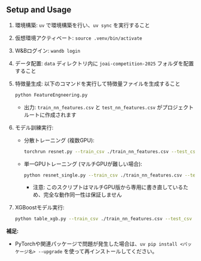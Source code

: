 <!-- https://wandb.ai/gorira/joai-competition-2025/runs/60k9k87l/overview と https://wandb.ai/gorira/joai-competition-2025/runs/rgbdc2gn/overview を利用した。もし必要であれば運営に共有 -->

## Setup and Usage

1. 環境構築: `uv` で環境構築を行い、`uv sync` を実行すること

2. 仮想環境アクティベート: `source .venv/bin/activate`

3. W&Bログイン: `wandb login`

4. データ配置: `data` ディレクトリ内に `joai-competition-2025` フォルダを配置すること

5. 特徴量生成: 以下のコマンドを実行して特徴量ファイルを生成すること
   ```bash
   python FeatureEngneering.py
   ```
   - 出力: `train_nn_features.csv` と `test_nn_features.csv` がプロジェクトルートに作成されます

6. モデル訓練実行:
   - 分散トレーニング (複数GPU):
     ```bash
     torchrun resnet.py --train_csv ./train_nn_features.csv --test_csv ./test_nn_features.csv
     ```
   - 単一GPUトレーニング (マルチGPUが難しい場合):
     ```bash
     python resnet_single.py --train_csv ./train_nn_features.csv --test_csv ./test_nn_features.csv
     ```
     - 注意: このスクリプトはマルチGPU版から専用に書き直しているため、完全な動作同一性は保証しません

7. XGBoostモデル実行:
   ```bash
   python table_xgb.py --train_csv ./train_nn_features.csv --test_csv ./test_nn_features.csv
   ```

**補足:**  
- PyTorchや関連パッケージで問題が発生した場合は、`uv pip install <パッケージ名> --upgrade` を使って再インストールしてください。